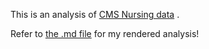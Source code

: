 This is an analysis of 
[CMS Nursing data](https://data.cms.gov/quality-of-care/payroll-based-journal-daily-nurse-staffing)
. 

Refer to [the .md file](./Nursing-Home-Analysis.md) for my rendered analysis!
